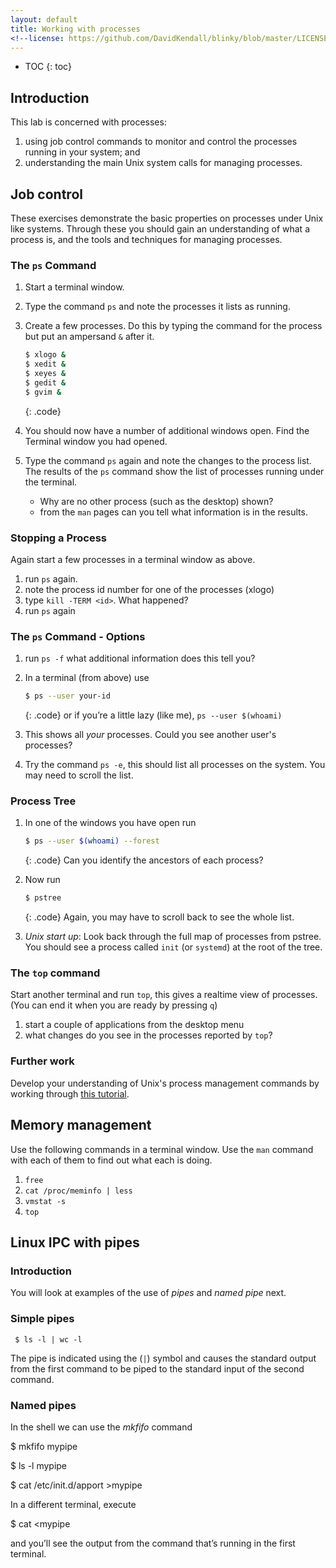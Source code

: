 ```yaml
---
layout: default
title: Working with processes
<!--license: https://github.com/DavidKendall/blinky/blob/master/LICENSE-->
---
```

* TOC
{: toc}

## Introduction

This lab is concerned with processes:
1. using job control commands to monitor and control the processes running in
your system; and
1. understanding the main Unix system calls for managing processes.

## Job control

These exercises demonstrate the basic properties on processes under
Unix like systems.  Through these you should gain an understanding
of what a process is, and the tools and techniques for managing
processes.

### The `ps` Command

1. Start a terminal window.

2. Type the command `ps` and note the processes it lists as
  running.

3. Create a few processes.  Do this by typing the command for the
process but put an ampersand `&` after it.

     ```sh
     $ xlogo &
     $ xedit &
     $ xeyes &
     $ gedit &
     $ gvim &
     ```
     {: .code}

4. You should now have a number of additional windows open.
Find the Terminal window you had opened.

5. Type the command `ps` again and note the changes to the
process list.
The results of the `ps` command show the list of processes running
under the terminal.
   * Why are no other process (such as the desktop) shown?
   * from the `man` pages can you tell what information is in
   the results.

<!--
6. Now start xterm from the prompt in the terminal window.

     ```sh
     $ xterm &
     ```
     {: .code}
   * In the (new) xterm window start another few processes.
   *  Run `ps -f` in
      + the new xterm window
      +  the original terminal window
   *  What differences do you see?
-->

### Stopping a Process
Again start a few processes in a terminal window as above.

1. run `ps` again.
2. note the process id number for one of the processes (xlogo)
3. type `kill -TERM <id>`.   What happened?
4. run `ps` again

<!--
5. now try `kill -KILL <id>` on another process.
-->

### The `ps` Command - Options


1. run `ps -f` what additional information does this tell you?

<!--
2. run `ps -l` what additional information does this tell you?
-->

2. In a terminal (from above) use

     ```sh
     $ ps --user your-id
     ```
     {: .code}
or if you’re a little lazy (like me), `ps --user $(whoami)`

3. This shows all *your* processes. Could you see another user's processes?

4. Try the command `ps -e`, this should list all processes on the system.
You may need to scroll the list.


### Process Tree

1. In one of the windows you have open run

     ```sh
     $ ps --user $(whoami) --forest
     ```
     {: .code}
Can you identify the ancestors of each process?

2. Now run

     ```sh
     $ pstree
     ```
     {: .code}
Again, you may have to scroll back to see the whole list.

3. *Unix start up*: Look back through the full map of processes from pstree.
You should see a process called `init` (or `systemd`) at the root of the tree.


### The `top` command
Start another terminal and run `top`, this gives a realtime
  view of processes.  (You can end it when you are ready by pressing `q`)

1. start a couple of applications from the desktop menu
2. what changes do you see in the processes reported by `top`?


### Further work

Develop your understanding of Unix's process management commands by working
through [this tutorial](http://linuxcommand.org/lc3_lts0100.php).

## Memory management

Use the following commands in a terminal window. Use the `man` command with
each of them to find out what each is doing.

1. `free`
2. `cat /proc/meminfo | less`
3. `vmstat -s`
4. `top`



<!--
## Unix system calls: fork(), exec(), wait(), exit()

This section is concerned with the main process management system calls provided
by the operating system. It uses the C API. The following program is the
example from the [lecture in week 4](http://hesabu.net/kf4005/assets/ra/B04.pdf).

```c
#include <unistd.h>
#include <stdio.h>
#include <stdlib.h>
#include <sys/wait.h>

int globvar = 6;

int main(void) {
  int var = 88;
  pid_t pid;
  int status;

  printf("before fork\n");
  if ((pid = fork()) < 0) {
      fprintf(stderr, "fork failed\n");
      exit(-1);
  } else if (pid == 0) { /* child */
      globvar++;
      var++;
      printf("pid = %d, globvar = %d, var = %d\n",
               getpid(), globvar, var);
      exit(0);
  } else { /* parent */
      waitpid(pid, &status, 0); // parent
      printf("pid = %d, globvar = %d, var = %d, child status = %d\n",
               getpid(), globvar, var, status);
  }
}
```
{: .code}
Use a text editor to create this program. Save it into a file
called `forkexample.c`. Compile the program: `gcc -o forkexample forkexample.c`,
and run it: `./forkexample`.

1. What is the process id of `forkexample`?
2. What is the process id of its child process?
3. What are the values of `globvar` and `var` in `forkexample` just before it
   terminates?
4. What are the values of `globvar` and `var` in the child process just
   before it terminates?
-->

<!--
5. What do your answers to the previous questions tell you about the organisation
of a process's memory after `fork()`?
-->

<!--
Here's a slightly different version of the `forkexample` program. It waits for the
user to press <ENTER> before terminating the parent and child processes. This
gives you a chance to use the `ps` command to see the processes being created and
destroyed.

```c
#include <unistd.h>
#include <stdio.h>
#include <stdlib.h>
#include <sys/wait.h>

int globvar = 6;

int main(void) {
  int var = 88;
  pid_t pid;

  printf("before fork\n");
  if ((pid = fork()) < 0) {
      fprintf(stderr, "fork failed\n");
      exit(-1);
  } else if (pid == 0) {
      globvar++; //child
      var++;
  } else {
      waitpid(pid, NULL, 0); // parent
  }
  printf("pid = %d, globvar = %d, var = %d\n",
           getpid(), globvar, var);
  if (pid == 0) {
      printf("Press <ENTER> to end the child ... ");
      while (getchar() != '\n') {};
  } else {
      printf("Press <ENTER> to end the parent ... ");
      while (getchar() != '\n') {};
  }
  exit(0);
}
```
{: .code}
1. Build this program.
2. Use the `ps` command to discover what terminal id has been given to your terminal. For example

     ```sh
     $ ps
     PID TTY          TIME CMD
     2637 pts/6    00:00:00 bash
     4086 pts/6    00:00:00 ps
     ```
     {: .code}
shows that this terminal is associated with `pts/6`; the information is in the column headed
`TTY`.
3. Now run your new `forkexample` program and before you press enter to terminate anything,
   start up a new terminal and use the `ps` command to see what processes there are in the
   old terminal. For example

     ```sh
     $ ps -t pts/6
     ```
     {: .code}
   Note: You'll need to use your own terminal id, not necessarily `pts/6`.
4. Press ENTER in the terminal where `forkexample` is running. Check the processes in the other terminal
   using `ps`. Do that again to terminate the parent process and use `ps` again to see what has happened.
5. Replace the line  `waitpid(pid, NULL, 0);` with `sleep(60);`. Build the program and then go back to 3.
   Do you observe any differences in the output of `ps`?
-->

<!--
6. What does this tell you about process creation and destruction?
-->

<!--
Here's a simple example of using `exec()`.

```c
#include <unistd.h>
#include <stdio.h>
#include <stdlib.h>
#include <sys/wait.h>

int main(void) {
  pid_t pid;
  char *args[] = {"ls", "-l", NULL};

  if ((pid = fork()) < 0) {
      fprintf(stderr, "fork failed\n");
      exit(-1);
  } else if (pid == 0) { // child
      execl("/bin/ls", "ls" "-l", NULL);
  } else {               // parent
      waitpid(pid, NULL, 0);
  }
  exit(0);
}
```
{: .code}
Run this program and have a look at what happens.
-->

<!--
Replace the `execl()` line with a line that uses each of the following functions

1. `execlp()`,
2. `execv()`
3. `execvp()`

to give 3 more programs that have the same behaviour.
-->












## Linux IPC with pipes

### Introduction

<!--
You have already seen many examples of the use of pipes. What you are aiming to
do here is to clarify your understanding of what the shell does when you enter
a command that contains the pipe symbol (`|`).  You will also look at a simple
example of using a *named pipe*.
-->

You will look at examples of the use of *pipes* and *named pipe* next.

### Simple pipes


     $ ls -l | wc -l


The pipe is indicated using the (`|`) symbol and causes the standard
output from the first command to be piped to the standard input of
the second command.


<!--
1. Create a shell script that will print `Hello` 30 times at 1 second
   intervals. Call this script `hello30`.  Make the script executable.

2. Execute the script `hello30` and pipe its output into the command `wc -l`.
   What behaviour do you expect from this pipeline?

3. Discover the process id of your terminal. Use `echo $$` to do this. Run the
   pipeline again.

4. While your pipeline is running, in another terminal window, use the `ps`
   command to identify which processes have been created to run the pipeline.
   Explain what you observe.
-->

### Named pipes

In the shell we can use the *mkfifo* command

$ mkfifo mypipe

$ ls -l mypipe

$ cat /etc/init.d/apport >mypipe

In a different terminal, execute

$ cat <mypipe

and you’ll see the output from the command that’s running in the first terminal.






<!--
Read the section on named pipes in the [lecture](http://hesabu.net/kf4005/assets/ra/B05.pdf)

1. Implement the example from the lecture and observe the behaviour.

1. Write a C program that writes "Hello named pipe world" to `stdout`. Write a second C program that reads
   a string from `stdin`. Open a terminal window. Create a named pipe. Run your first program with output 
   redirected to the named pipe. Open a second terminal window. Run the second program with input redirected
   from the named pipe. Observe what happens. Use the `ls -l` command to examine the named pipe.

1. Repeat the previous exercise but this time using shell scripts.
-->